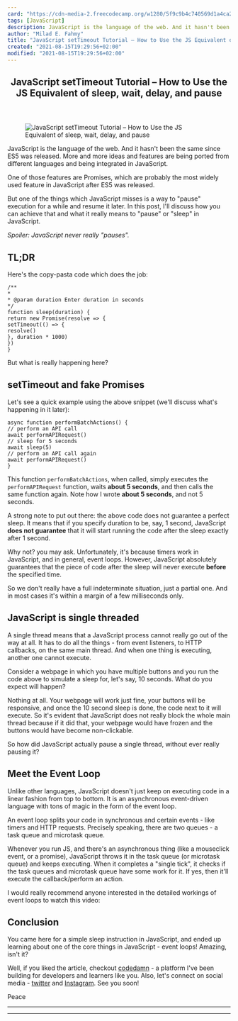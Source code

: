 ```yaml
---
card: "https://cdn-media-2.freecodecamp.org/w1280/5f9c9b4c740569d1a4ca2aee.jpg"
tags: [JavaScript]
description: JavaScript is the language of the web. And it hasn't been the
author: "Milad E. Fahmy"
title: "JavaScript setTimeout Tutorial – How to Use the JS Equivalent of sleep, wait, delay, and pause"
created: "2021-08-15T19:29:56+02:00"
modified: "2021-08-15T19:29:56+02:00"
---
```

<div class="site-wrapper">
<main id="site-main" class="site-main outer">
<div class="inner">
<article class="post-full post tag-javascript ">
<header class="post-full-header">
<h1 class="post-full-title">JavaScript setTimeout Tutorial – How to Use the JS Equivalent of sleep, wait, delay, and pause</h1>
</header>
<figure class="post-full-image">
<picture>
<source media="(max-width: 700px)" sizes="1px" srcset="data:image/gif;base64,R0lGODlhAQABAIAAAAAAAP///yH5BAEAAAAALAAAAAABAAEAAAIBRAA7 1w">
<source media="(min-width: 701px)" sizes="(max-width: 800px) 400px,
(max-width: 1170px) 700px,
1400px" srcset="https://cdn-media-2.freecodecamp.org/w1280/5f9c9b4c740569d1a4ca2aee.jpg 300w,
https://cdn-media-2.freecodecamp.org/w1280/5f9c9b4c740569d1a4ca2aee.jpg 600w,
https://cdn-media-2.freecodecamp.org/w1280/5f9c9b4c740569d1a4ca2aee.jpg 1000w,
https://cdn-media-2.freecodecamp.org/w1280/5f9c9b4c740569d1a4ca2aee.jpg 2000w">
<img onerror="this.style.display='none'" src="https://cdn-media-2.freecodecamp.org/w1280/5f9c9b4c740569d1a4ca2aee.jpg" alt="JavaScript setTimeout Tutorial – How to Use the JS Equivalent of sleep, wait, delay, and pause">
</picture>
</figure>
<section class="post-full-content">
<div class="post-content">
<p>JavaScript is the language of the web. And it hasn't been the same since ES5 was released. More and more ideas and features are being ported from different languages and being integrated in JavaScript. </p>
<p>One of those features are Promises, which are probably the most widely used feature in JavaScript after ES5 was released.</p>
<p>But one of the things which JavaScript misses is a way to "pause" execution for a while and resume it later. In this post, I'll discuss how you can achieve that and what it really means to "pause" or "sleep" in JavaScript. </p>
<p><em>Spoiler: JavaScript never really "pauses".</em></p>
<h2 id="tl-dr">TL;DR</h2>
<p>Here's the copy-pasta code which does the job:</p><pre><code class="language-js">/**
*
* @param duration Enter duration in seconds
*/
function sleep(duration) {
return new Promise(resolve =&gt; {
setTimeout(() =&gt; {
resolve()
}, duration * 1000)
})
}</code></pre>
<p>But what is really happening here?</p>
<h2 id="settimeout-and-fake-promises">setTimeout and fake Promises</h2>
<p>Let's see a quick example using the above snippet (we'll discuss what's happening in it later):</p><pre><code class="language-js">async function performBatchActions() {
// perform an API call
await performAPIRequest()
// sleep for 5 seconds
await sleep(5)
// perform an API call again
await performAPIRequest()
}</code></pre>
<p>This function <code>performBatchActions</code>, when called, simply executes the <code>performAPIRequest</code> function, waits <strong>about 5 seconds</strong>, and then calls the same function again. Note how I wrote <strong>about 5 seconds</strong>, and not 5 seconds.</p>
<p>A strong note to put out there: the above code does not guarantee a perfect sleep. It means that if you specify duration to be, say, 1 second, JavaScript <strong>does not guarantee</strong> that it will start running the code after the sleep exactly after 1 second. </p>
<p>Why not? you may ask. Unfortunately, it's because timers work in JavaScript, and in general, event loops. However, JavaScript absolutely guarantees that the piece of code after the sleep will never execute <strong>before</strong> the specified time. </p>
<p>So we don't really have a full indeterminate situation, just a partial one. And in most cases it's within a margin of a few milliseconds only.</p>
<h2 id="javascript-is-single-threaded">JavaScript is single threaded</h2>
<p>A single thread means that a JavaScript process cannot really go out of the way at all. It has to do all the things - from event listeners, to HTTP callbacks, on the same main thread. And when one thing is executing, another one cannot execute. </p>
<p>Consider a webpage in which you have multiple buttons and you run the code above to simulate a sleep for, let's say, 10 seconds. What do you expect will happen?</p>
<p>Nothing at all. Your webpage will work just fine, your buttons will be responsive, and once the 10 second sleep is done, the code next to it will execute. So it's evident that JavaScript does not really block the whole main thread because if it did that, your webpage would have frozen and the buttons would have become non-clickable. </p>
<p>So how did JavaScript actually pause a single thread, without ever really pausing it?</p>
<h2 id="meet-the-event-loop">Meet the Event Loop</h2>
<p>Unlike other languages, JavaScript doesn't just keep on executing code in a linear fashion from top to bottom. It is an asynchronous event-driven language with tons of magic in the form of the event loop. </p>
<p>An event loop splits your code in synchronous and certain events - like timers and HTTP requests. Precisely speaking, there are two queues - a task queue and microtask queue. </p>
<p>Whenever you run JS, and there's an asynchronous thing (like a mouseclick event, or a promise), JavaScript throws it in the task queue (or microtask queue) and keeps executing. When it completes a "single tick", it checks if the task queues and microtask queue have some work for it. If yes, then it'll execute the callback/perform an action.</p>
<p>I would really recommend anyone interested in the detailed workings of event loops to watch this video:</p>
<h2 id="conclusion">Conclusion</h2>
<p>You came here for a simple sleep instruction in JavaScript, and ended up learning about one of the core things in JavaScript - event loops! Amazing, isn't it? </p>
<p>Well, if you liked the article, checkout <a href="https://codedamn.com">codedamn</a> - a platform I've been building for developers and learners like you. Also, let's connect on social media - <a href="https://twitter.com/mehulmpt">twitter</a> and <a href="https://instagram.com/mehulmpt">Instagram</a>. See you soon!</p>
<p>Peace</p>
</div>
<hr>
<hr>
</section>
</article>
</div>
</main>
</div>
<!-- Google Tag Manager (noscript) -->
<!-- End Google Tag Manager (noscript) -->
